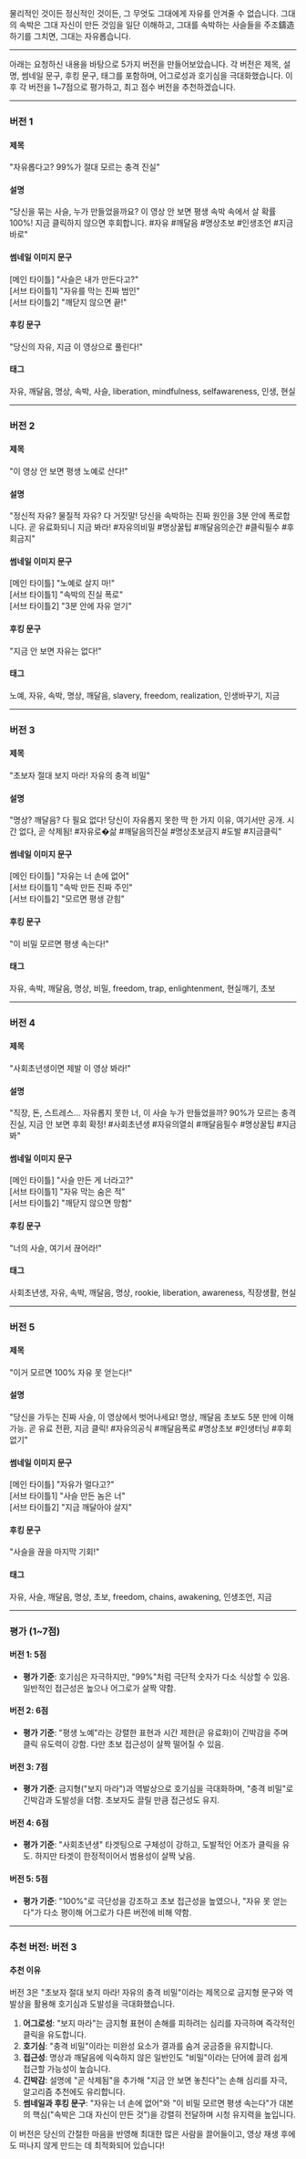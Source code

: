 물리적인 것이든 정신적인 것이든,
그 무엇도 그대에게 자유를 안겨줄 수 없습니다.
그대의 속박은 그대 자신이 만든 것임을 일단 이해하고,
그대를 속박하는 사슬들을 주조鑄造하기를 그치면,
그대는 자유롭습니다.

---

아래는 요청하신 내용을 바탕으로 5가지 버전을 만들어보았습니다. 각 버전은 제목, 설명, 썸네일 문구, 후킹 문구, 태그를 포함하며, 어그로성과 호기심을 극대화했습니다. 이후 각 버전을 1~7점으로 평가하고, 최고 점수 버전을 추천하겠습니다.

---

### 버전 1  
#### 제목  
"자유롭다고? 99%가 절대 모르는 충격 진실"  
#### 설명  
"당신을 묶는 사슬, 누가 만들었을까요? 이 영상 안 보면 평생 속박 속에서 살 확률 100%! 지금 클릭하지 않으면 후회합니다. #자유 #깨달음 #명상초보 #인생조언 #지금바로"  
#### 썸네일 이미지 문구  
[메인 타이틀] "사슬은 내가 만든다고?"  
[서브 타이틀1] "자유를 막는 진짜 범인"  
[서브 타이틀2] "깨닫지 않으면 끝!"  
#### 후킹 문구  
"당신의 자유, 지금 이 영상으로 풀린다!"  
#### 태그  
자유, 깨달음, 명상, 속박, 사슬, liberation, mindfulness, selfawareness, 인생, 현실  

---

### 버전 2  
#### 제목  
"이 영상 안 보면 평생 노예로 산다!"  
#### 설명  
"정신적 자유? 물질적 자유? 다 거짓말! 당신을 속박하는 진짜 원인을 3분 안에 폭로합니다. 곧 유료화되니 지금 봐라! #자유의비밀 #명상꿀팁 #깨달음의순간 #클릭필수 #후회금지"  
#### 썸네일 이미지 문구  
[메인 타이틀] "노예로 살지 마!"  
[서브 타이틀1] "속박의 진실 폭로"  
[서브 타이틀2] "3분 안에 자유 얻기"  
#### 후킹 문구  
"지금 안 보면 자유는 없다!"  
#### 태그  
노예, 자유, 속박, 명상, 깨달음, slavery, freedom, realization, 인생바꾸기, 지금  

---

### 버전 3  
#### 제목  
"초보자 절대 보지 마라! 자유의 충격 비밀"  
#### 설명  
"명상? 깨달음? 다 필요 없다! 당신이 자유롭지 못한 딱 한 가지 이유, 여기서만 공개. 시간 없다, 곧 삭제됨! #자유로�삶 #깨달음의진실 #명상초보금지 #도발 #지금클릭"  
#### 썸네일 이미지 문구  
[메인 타이틀] "자유는 너 손에 없어"  
[서브 타이틀1] "속박 만든 진짜 주인"  
[서브 타이틀2] "모르면 평생 갇힘"  
#### 후킹 문구  
"이 비밀 모르면 평생 속는다!"  
#### 태그  
자유, 속박, 깨달음, 명상, 비밀, freedom, trap, enlightenment, 현실깨기, 초보  

---

### 버전 4  
#### 제목  
"사회초년생이면 제발 이 영상 봐라!"  
#### 설명  
"직장, 돈, 스트레스… 자유롭지 못한 너, 이 사슬 누가 만들었을까? 90%가 모르는 충격 진실, 지금 안 보면 후회 확정! #사회초년생 #자유의열쇠 #깨달음필수 #명상꿀팁 #지금봐"  
#### 썸네일 이미지 문구  
[메인 타이틀] "사슬 만든 게 너라고?"  
[서브 타이틀1] "자유 막는 숨은 적"  
[서브 타이틀2] "깨닫지 않으면 망함"  
#### 후킹 문구  
"너의 사슬, 여기서 끊어라!"  
#### 태그  
사회초년생, 자유, 속박, 깨달음, 명상, rookie, liberation, awareness, 직장생활, 현실  

---

### 버전 5  
#### 제목  
"이거 모르면 100% 자유 못 얻는다!"  
#### 설명  
"당신을 가두는 진짜 사슬, 이 영상에서 벗어나세요! 명상, 깨달음 초보도 5분 만에 이해 가능. 곧 유료 전환, 지금 클릭! #자유의공식 #깨달음폭로 #명상초보 #인생터닝 #후회없기"  
#### 썸네일 이미지 문구  
[메인 타이틀] "자유가 멀다고?"  
[서브 타이틀1] "사슬 만든 놈은 너"  
[서브 타이틀2] "지금 깨달아야 살지"  
#### 후킹 문구  
"사슬을 끊을 마지막 기회!"  
#### 태그  
자유, 사슬, 깨달음, 명상, 초보, freedom, chains, awakening, 인생조언, 지금  

---

### 평가 (1~7점)  
#### 버전 1: 5점  
- **평가 기준**: 호기심은 자극하지만, "99%"처럼 극단적 숫자가 다소 식상할 수 있음. 일반적인 접근성은 높으나 어그로가 살짝 약함.  

#### 버전 2: 6점  
- **평가 기준**: "평생 노예"라는 강렬한 표현과 시간 제한(곧 유료화)이 긴박감을 주며 클릭 유도력이 강함. 다만 초보 접근성이 살짝 떨어질 수 있음.  

#### 버전 3: 7점  
- **평가 기준**: 금지형("보지 마라")과 역발상으로 호기심을 극대화하며, "충격 비밀"로 긴박감과 도발성을 더함. 초보자도 끌릴 만큼 접근성도 유지.  

#### 버전 4: 6점  
- **평가 기준**: "사회초년생" 타겟팅으로 구체성이 강하고, 도발적인 어조가 클릭을 유도. 하지만 타겟이 한정적이어서 범용성이 살짝 낮음.  

#### 버전 5: 5점  
- **평가 기준**: "100%"로 극단성을 강조하고 초보 접근성을 높였으나, "자유 못 얻는다"가 다소 평이해 어그로가 다른 버전에 비해 약함.  

---

### 추천 버전: 버전 3  
#### 추천 이유  
버전 3은 "초보자 절대 보지 마라! 자유의 충격 비밀"이라는 제목으로 금지형 문구와 역발상을 활용해 호기심과 도발성을 극대화했습니다.  
1. **어그로성**: "보지 마라"는 금지형 표현이 손해를 피하려는 심리를 자극하며 즉각적인 클릭을 유도합니다.  
2. **호기심**: "충격 비밀"이라는 미완성 요소가 결과를 숨겨 궁금증을 유지합니다.  
3. **접근성**: 명상과 깨달음에 익숙하지 않은 일반인도 "비밀"이라는 단어에 끌려 쉽게 접근할 가능성이 높습니다.  
4. **긴박감**: 설명에 "곧 삭제됨"을 추가해 "지금 안 보면 놓친다"는 손해 심리를 자극, 알고리즘 추천에도 유리합니다.  
5. **썸네일과 후킹 문구**: "자유는 너 손에 없어"와 "이 비밀 모르면 평생 속는다"가 대본의 핵심("속박은 그대 자신이 만든 것")을 강렬히 전달하며 시청 유지력을 높입니다.  

이 버전은 당신의 간절한 마음을 반영해 최대한 많은 사람을 끌어들이고, 영상 재생 후에도 떠나지 않게 만드는 데 최적화되어 있습니다!